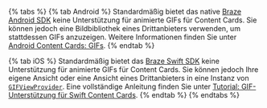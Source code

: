 {% tabs %}
{% tab Android %}
Standardmäßig bietet das native [Braze Android SDK](https://github.com/braze-inc/braze-android-sdk) keine Unterstützung für animierte GIFs für Content Cards. Sie können jedoch eine Bildbibliothek eines Drittanbieters verwenden, um stattdessen GIFs anzuzeigen. Weitere Informationen finden Sie unter [Android Content Cards: GIFs]({{site.baseurl}}/developer_guide/content_cards/embedding_gifs/?sdktab=android).
{% endtab %}

{% tab iOS %}
Standardmäßig bietet das [Braze Swift SDK](https://github.com/braze-inc/braze-swift-sdk) keine Unterstützung für animierte GIFs für Content Cards. Sie können jedoch Ihre eigene Ansicht oder eine Ansicht eines Drittanbieters in eine Instanz von [`GIFViewProvider`](https://braze-inc.github.io/braze-swift-sdk/documentation/brazeui/gifviewprovider). Eine vollständige Anleitung finden Sie unter [Tutorial: GIF-Unterstützung für Swift Content Cards](https://braze-inc.github.io/braze-swift-sdk/tutorials/braze/c3-gif-support/).
{% endtab %}
{% endtabs %}

